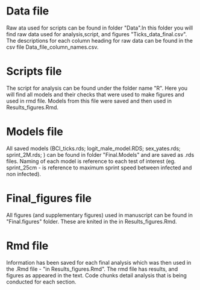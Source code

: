 # Data file
Raw ata used for scripts can be found in folder "Data".In this folder you will find raw data used for analysis,script, and figures "Ticks_data_final.csv". The descriptions for each column heading for raw data can be found in the csv file Data_file_column_names.csv. 
# Scripts file
The script for analysis can be found under the folder name "R". Here you will find all models and their checks that were used to make figures and used in rmd file. Models from this file were saved and then used in Results_figures.Rmd. 

# Models file
All saved models (BCI_ticks.rds; logit_male_model.RDS; sex_yates.rds; sprint_2M.rds; ) can be found in folder "Final.Models" and are saved as .rds files. Naming of each model is reference to each test of interest (eg. sprint_25cm - is reference to maximum sprint speed between infected and non infected). 

# Final_figures file
 All figures (and supplementary figures) used in manuscript can be found in "Final.figures" folder. These are knited in the in Results_figures.Rmd. 

# Rmd file
Information has been saved for each final analysis which was then used in the .Rmd file - "in Results_figures.Rmd". The rmd file has results, and figures as appeared in the text. Code chunks detail analysis that is being conducted for each section. 
